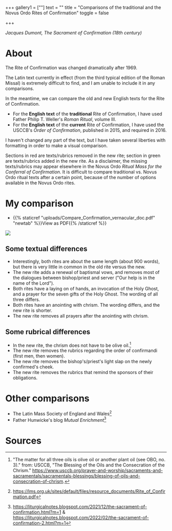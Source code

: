 +++
gallery1 = [""]
text = ""
title = "Comparisons of the traditional and the Novus Ordo Rites of Confirmation"
toggle = false

+++

_Jacques Dumont, The Sacrament of Confirmation (18th century)_

# About 

The Rite of Confirmation was changed dramatically after 1969. 

The Latin text currently in effect (from the third typical edition of the Roman Missal) is extremely difficult to find, and I am unable to include it in any comparisons.

In the meantime, we can compare the old and new English texts for the Rite of Confirmation. 

* For the **English text** of the **traditional** Rite of Confirmation, I have used Father Philip T. Weller's _Roman Ritual_, volume III. 
* For the **English text** of the **current** Rite of Confirmation, I have used the USCCB's _Order of Confirmation_, published in 2015, and required in 2016.  

I haven't changed any part of the text, but I have taken several liberties with formatting in order to make a visual comparison. 

Sections in red are texts/rubrics removed in the new rite; section in green are texts/rubrics added in the new rite. As a disclaimer, the missing texts/rubrics may appear elsewhere in the Novus Ordo _Ritual Mass for the Conferral of Confirmation_. It is difficult to compare traditional vs. Novus Ordo ritual texts after a certain point, because of the number of options available in the Novus Ordo rites.

# My comparison 

* {{% staticref "uploads/Compare_Confirmation_vernacular_doc.pdf" "newtab" %}}View as PDF{{% /staticref %}} 

![](/uploads/Compare_Confirmation_vernacular_image.png)

## Some textual differences 

* Interestingly, both rites are about the same length (about 900 words), but there is very little in common in the old rite versus the new. 
* The new rite adds a renewal of baptismal vows, and removes most of the dialogues between bishop/priest and server ("Our help is in the name of the Lord").
* Both rites have a laying on of hands, an invocation of the Holy Ghost, and a prayer for the seven gifts of the Holy Ghost. The wording of all three differs.
* Both rites have an anointing with chrism. The wording differs, and the new rite is shorter. 
* The new rite removes all prayers after the anointing with chrism. 

## Some rubrical differences

* In the new rite, the chrism does not have to be olive oil.[^1]
* The new rite removes the rubrics regarding the order of confirmandi (first men, then women).
* The new rite removes the bishop's/priest's light slap on the newly confirmed's cheek. 
* The new rite removes the rubrics that remind the sponsors of their obligations.

# Other comparisons

* The Latin Mass Society of England and Wales[^2]
* Father Hunwicke's blog _Mutual Enrichment_[^3]

# Sources 

[^1]: "The matter for all three oils is olive oil or another plant oil (see OBO, no. 3)." from: USCCB, "The Blessing of the Oils and the Consecration of the Chrism." https://www.usccb.org/prayer-and-worship/sacraments-and-sacramentals/sacramentals-blessings/blessing-of-oils-and-consecration-of-chrism. 

[^2]: https://lms.org.uk/sites/default/files/resource_documents/Rite_of_Confirmation.pdf

[^3]: https://liturgicalnotes.blogspot.com/2021/12/the-sacrament-of-confirmation.html?m=1 & https://liturgicalnotes.blogspot.com/2022/02/the-sacrament-of-confirmation-2.html?m=1

